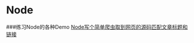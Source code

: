 # Node

###练习Node的各种Demo
[Node写个简单爬虫取到网页的源码匹配文章标题和链接](https://github.com/zhangmengxue/Node-KOA/blob/master/NodePractice/index.js)
